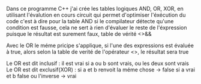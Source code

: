 Dans ce programme C++ j'ai crée les tables logiques AND, OR, XOR, en utilisant l'évalution en cours circuit qui permet d'optimiser l'éxécution du code
c'est à dire pour la table AND si le compilateur détecte qu'une condition est fausse, cela ne sert à rien d'évaluer le reste de l'éxpression puisque le 
résultat est surement faux, table de vérité <<AND>>&&
  
Avec le OR le méme pricipe s'applique, si l'une des expressions est évaluée à true, alors selon la table de verité de l'opérateur <<OR>>, le résultat sera true
  
Le OR est dit inclusif : il est vrai si a ou b sont vrais, ou les deux sont vrais
Le OR est dit exclusif(XOR) : si a et b renvoit la méme chose -> false
                              si a vrai et b false ou l'inverse -> vrai
